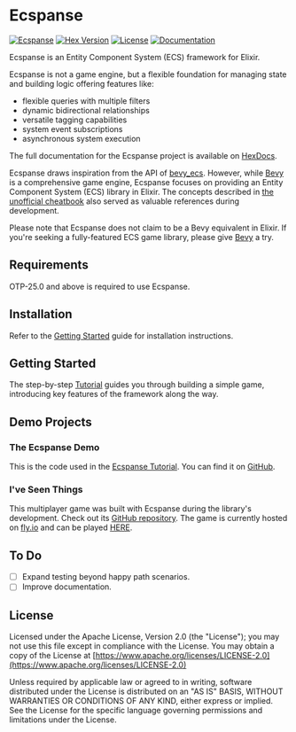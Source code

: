 # Ecspanse

[![Ecspanse](./guides/images/logo_small.png)](https://hexdocs.pm/ecspanse/tutorial.html)
[![Hex Version](https://img.shields.io/hexpm/v/ecspanse.svg)](https://hex.pm/packages/ecspanse)
[![License](https://img.shields.io/hexpm/l/ecspanse.svg)](https://github.com/iacobson/ecspanse/blob/main/LICENSE)
[![Documentation](https://img.shields.io/badge/documentation-gray)](https://hexdocs.pm/ecspanse)

Ecspanse is an Entity Component System (ECS) framework for Elixir.

Ecspanse is not a game engine, but a flexible foundation
for managing state and building logic offering features like:

- flexible queries with multiple filters
- dynamic bidirectional relationships
- versatile tagging capabilities
- system event subscriptions
- asynchronous system execution

The full documentation for the Ecspanse project is available on [HexDocs](https://hexdocs.pm/ecspanse).

Ecspanse draws inspiration from the API of [bevy_ecs](https://docs.rs/bevy_ecs/latest/bevy_ecs/). However, while [Bevy](https://bevyengine.org/learn/book/getting-started/ecs/) is a comprehensive game engine, Ecspanse focuses on providing an Entity Component System (ECS) library in Elixir. The concepts described in [the unofficial cheatbook](https://bevy-cheatbook.github.io/programming/ecs-intro.html) also served as valuable references during development.

Please note that Ecspanse does not claim to be a Bevy equivalent in Elixir. If you're seeking a fully-featured ECS game library, please give [Bevy](https://bevyengine.org/) a try.

## Requirements

OTP-25.0 and above is required to use Ecspanse.

## Installation

Refer to the [Getting Started](https://hexdocs.pm/ecspanse/getting_started.html) guide for installation instructions.

## Getting Started

The step-by-step [Tutorial](https://hexdocs.pm/ecspanse/tutorial.html) guides you through building a simple game, introducing key features of the framework along the way.

## Demo Projects

### The Ecspanse Demo

This is the code used in the [Ecspanse Tutorial](https://hexdocs.pm/ecspanse/tutorial.html). You can find it on [GitHub](https://github.com/iacobson/ecspanse_demo).

### I've Seen Things

This multiplayer game was built with Ecspanse during the library's development. Check out its [GitHub repository](https://github.com/iacobson/iveseenthings). The game is currently hosted on [fly.io](https://fly.io/) and can be played [HERE](https://iveseenthings.fly.dev/).

## To Do

- [ ] Expand testing beyond happy path scenarios.
- [ ] Improve documentation.

## License

Licensed under the Apache License, Version 2.0 (the "License");
you may not use this file except in compliance with the License.
You may obtain a copy of the License at [https://www.apache.org/licenses/LICENSE-2.0](https://www.apache.org/licenses/LICENSE-2.0)

Unless required by applicable law or agreed to in writing, software
distributed under the License is distributed on an "AS IS" BASIS,
WITHOUT WARRANTIES OR CONDITIONS OF ANY KIND, either express or implied.
See the License for the specific language governing permissions and
limitations under the License.
